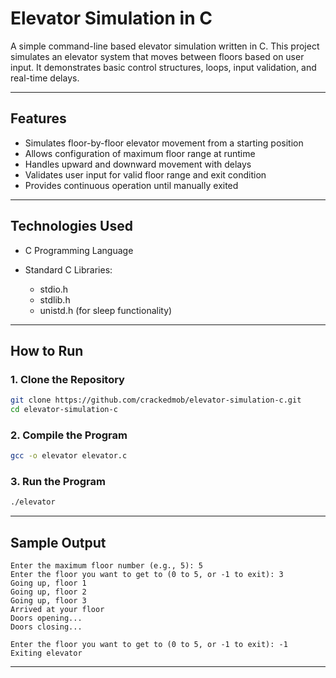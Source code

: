 # Elevator Simulation in C

A simple command-line based elevator simulation written in C. This project simulates an elevator system that moves between floors based on user input. It demonstrates basic control structures, loops, input validation, and real-time delays.

---

## Features

* Simulates floor-by-floor elevator movement from a starting position
* Allows configuration of maximum floor range at runtime
* Handles upward and downward movement with delays
* Validates user input for valid floor range and exit condition
* Provides continuous operation until manually exited

---

## Technologies Used

* C Programming Language
* Standard C Libraries:

  * stdio.h
  * stdlib.h
  * unistd.h (for sleep functionality)

---

## How to Run

### 1. Clone the Repository

```bash
git clone https://github.com/crackedmob/elevator-simulation-c.git
cd elevator-simulation-c
```

### 2. Compile the Program

```bash
gcc -o elevator elevator.c
```

### 3. Run the Program

```bash
./elevator
```

---

## Sample Output

```plaintext
Enter the maximum floor number (e.g., 5): 5
Enter the floor you want to get to (0 to 5, or -1 to exit): 3
Going up, floor 1
Going up, floor 2
Going up, floor 3
Arrived at your floor
Doors opening...
Doors closing...

Enter the floor you want to get to (0 to 5, or -1 to exit): -1
Exiting elevator
```

---

